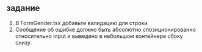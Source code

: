 ## задание

1. В FormGender.tsx добавьте валидацию для строки
2. Сообщение об ошибке должно быть абсолютно спозиционированно относительно input и выведено в небольшом контейнере сбоку снизу.
